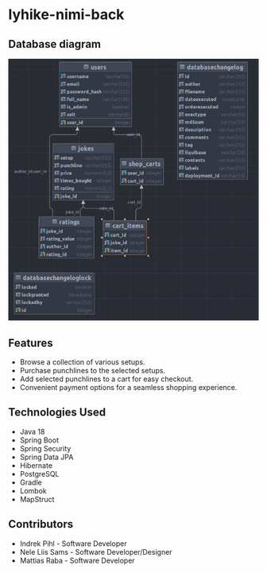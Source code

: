 # lyhike-nimi-back

## Database diagram
![img.png](database_diagram.png)

## Features

- Browse a collection of various setups.
- Purchase punchlines to the selected setups.
- Add selected punchlines to a cart for easy checkout.
- Convenient payment options for a seamless shopping experience.

## Technologies Used
 - Java 18
 - Spring Boot
 - Spring Security
 - Spring Data JPA
 - Hibernate
 - PostgreSQL
 - Gradle
 - Lombok
 - MapStruct

## Contributors

- Indrek Pihl - Software Developer
- Nele Liis Sams - Software Developer/Designer
- Mattias Raba - Software Developer
